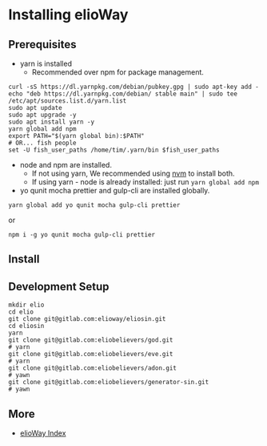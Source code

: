 # Installing elioWay
## Prerequisites
- yarn is installed
  - Recommended over npm for package management.
```shell
curl -sS https://dl.yarnpkg.com/debian/pubkey.gpg | sudo apt-key add -
echo "deb https://dl.yarnpkg.com/debian/ stable main" | sudo tee /etc/apt/sources.list.d/yarn.list
sudo apt update
sudo apt upgrade -y
sudo apt install yarn -y
yarn global add npm
export PATH="$(yarn global bin):$PATH"
# OR... fish people
set -U fish_user_paths /home/tim/.yarn/bin $fish_user_paths
```
- node and npm are installed.
  - If not using yarn, We recommended using [nvm](https://github.com/creationix/nvm) to install both.
  - If using yarn - node is already installed: just run `yarn global add npm`
- yo qunit mocha prettier and gulp-cli are installed globally.
```shell
yarn global add yo qunit mocha gulp-cli prettier
```
or
```shell
npm i -g yo qunit mocha gulp-cli prettier
```
## Install
## Development Setup
```shell
mkdir elio
cd elio
git clone git@gitlab.com:elioway/eliosin.git
cd eliosin
yarn
git clone git@gitlab.com:eliobelievers/god.git
# yarn
git clone git@gitlab.com:eliobelievers/eve.git
# yarn
git clone git@gitlab.com:eliobelievers/adon.git
# yawn
git clone git@gitlab.com:eliobelievers/generator-sin.git
# yawn
```
## More
- [elioWay Index](index.md)
